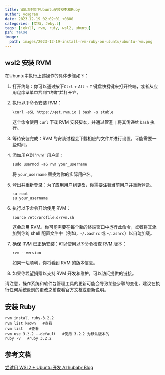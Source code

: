 ```yaml
---
title: WSL2环境下Ubuntu安装RVM和Ruby
author: yongren
date: 2023-12-19 02:02:01 +0800
categories: [文档, Jekyll]
tags: [jekyll, rvm, ruby, wsl2, ubuntu]
pin: false
image:
  path: images/2023-12-19-install-rvm-ruby-on-ubuntu/ubuntu-rvm.png
---
```


## wsl2 安装 RVM

在Ubuntu中执行上述操作的具体步骤如下：

1. 打开终端：你可以通过按下`Ctrl` + `Alt` + `T` 键盘快捷键来打开终端，或者从应用程序菜单中找到“终端”并打开它。

2. 执行以下命令安装 RVM：

   ```
   \curl -sSL https://get.rvm.io | bash -s stable
   ```

   这个命令使用 `curl` 下载 RVM 安装脚本，并通过管道 `|` 将其传递给 `bash` 执行。

3. 等待安装完成：RVM 的安装过程会下载相应的文件并进行设置，可能需要一些时间。

4. 添加用户到 'rvm' 用户组：

   ```
   sudo usermod -aG rvm your_username
   ```

   将 `your_username` 替换为你的实际用户名。

5. 登出并重新登录：为了应用用户组更改，你需要注销当前用户并重新登录。

   ```
   su root
   su your_username
   ```

6. 执行以下命令开始使用 RVM：

   ```
   source /etc/profile.d/rvm.sh
   ```

   这会启用 RVM。你可能需要在每个新的终端窗口中运行此命令，或者将其添加到你的 shell 配置文件中（例如，`~/.bashrc` 或 `~/.zshrc`）以自动加载。

7. 确保 RVM 已正确安装：可以使用以下命令检查 RVM 版本：

   ```
   rvm --version
   ```

   如果一切顺利，你将看到 RVM 的版本信息。

8. 如果你希望捐赠以支持 RVM 开发和维护，可以访问提供的链接。

请注意，操作系统和软件包管理工具的更新可能会导致某些步骤的变化，建议在执行任何系统级别的更改之前查看官方文档或更新说明。

## 安装 Ruby

```
rvm install ruby-3.2.2
rvm list known   #查看
rvm list   #查看
rvm use 3.2.2 --default   #使用 3.2.2 为默认版本的
ruby -v   #ruby 3.2.2
```

## 参考文档

[尝试用 WSL2 + Ubuntu 开发  Azhubaby Blog](https://blog.azhubaby.com/2023/03/02/2023-03-02-尝试用WSL2+Ubuntu开发/)

